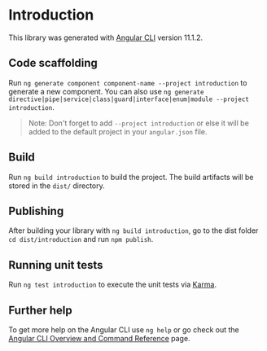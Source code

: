 # Introduction

This library was generated with [Angular CLI](https://github.com/angular/angular-cli) version 11.1.2.

## Code scaffolding

Run `ng generate component component-name --project introduction` to generate a new component. You can also use `ng generate directive|pipe|service|class|guard|interface|enum|module --project introduction`.
> Note: Don't forget to add `--project introduction` or else it will be added to the default project in your `angular.json` file. 

## Build

Run `ng build introduction` to build the project. The build artifacts will be stored in the `dist/` directory.

## Publishing

After building your library with `ng build introduction`, go to the dist folder `cd dist/introduction` and run `npm publish`.

## Running unit tests

Run `ng test introduction` to execute the unit tests via [Karma](https://karma-runner.github.io).

## Further help

To get more help on the Angular CLI use `ng help` or go check out the [Angular CLI Overview and Command Reference](https://angular.io/cli) page.
